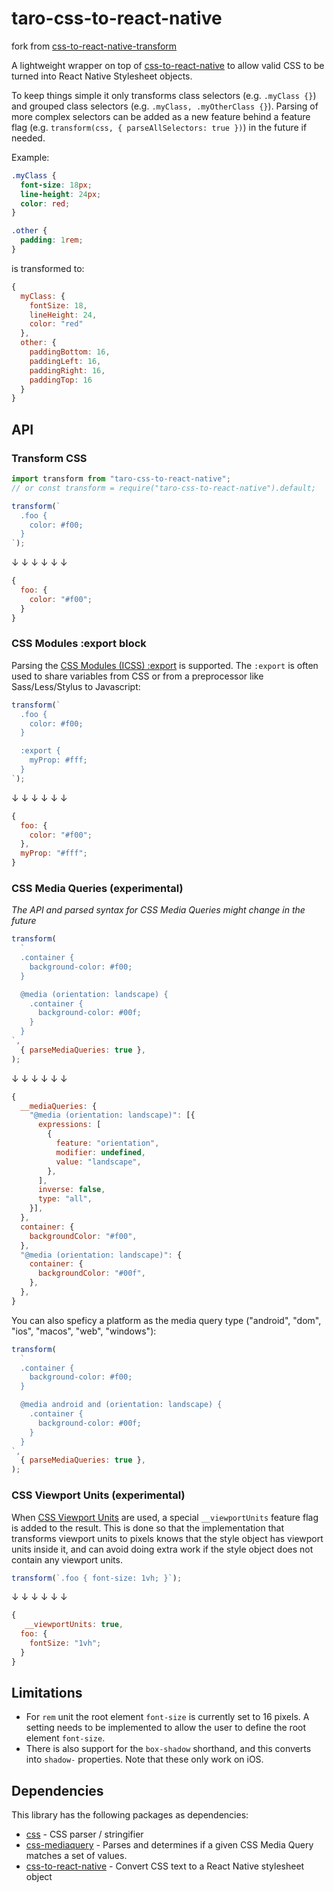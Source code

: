 # taro-css-to-react-native

fork from [css-to-react-native-transform](https://github.com/kristerkari/css-to-react-native-transform)

A lightweight wrapper on top of
[css-to-react-native](https://github.com/styled-components/css-to-react-native)
to allow valid CSS to be turned into React Native Stylesheet objects.

To keep things simple it only transforms class selectors (e.g. `.myClass {}`) and grouped class selectors (e.g. `.myClass, .myOtherClass {}`). Parsing of more complex selectors can be added as a new feature behind a feature flag (e.g. `transform(css, { parseAllSelectors: true })`) in the future if needed.

Example:

```css
.myClass {
  font-size: 18px;
  line-height: 24px;
  color: red;
}

.other {
  padding: 1rem;
}
```

is transformed to:

```js
{
  myClass: {
    fontSize: 18,
    lineHeight: 24,
    color: "red"
  },
  other: {
    paddingBottom: 16,
    paddingLeft: 16,
    paddingRight: 16,
    paddingTop: 16
  }
}
```

## API

### Transform CSS

```js
import transform from "taro-css-to-react-native";
// or const transform = require("taro-css-to-react-native").default;

transform(`
  .foo {
    color: #f00;
  }
`);
```

↓ ↓ ↓ ↓ ↓ ↓

```js
{
  foo: {
    color: "#f00";
  }
}
```

### CSS Modules :export block

Parsing the [CSS Modules (ICSS) :export](https://github.com/css-modules/icss#export) is supported. The `:export` is often used to share variables from CSS or from a preprocessor like Sass/Less/Stylus to Javascript:

```js
transform(`
  .foo {
    color: #f00;
  }

  :export {
    myProp: #fff;
  }
`);
```

↓ ↓ ↓ ↓ ↓ ↓

```js
{
  foo: {
    color: "#f00";
  },
  myProp: "#fff";
}
```

### CSS Media Queries (experimental)

_The API and parsed syntax for CSS Media Queries might change in the future_

```js
transform(
  `
  .container {
    background-color: #f00;
  }

  @media (orientation: landscape) {
    .container {
      background-color: #00f;
    }
  }
`,
  { parseMediaQueries: true },
);
```

↓ ↓ ↓ ↓ ↓ ↓

```js
{
  __mediaQueries: {
    "@media (orientation: landscape)": [{
      expressions: [
        {
          feature: "orientation",
          modifier: undefined,
          value: "landscape",
        },
      ],
      inverse: false,
      type: "all",
    }],
  },
  container: {
    backgroundColor: "#f00",
  },
  "@media (orientation: landscape)": {
    container: {
      backgroundColor: "#00f",
    },
  },
}
```

You can also speficy a platform as the media query type ("android", "dom", "ios", "macos", "web", "windows"):

```js
transform(
  `
  .container {
    background-color: #f00;
  }

  @media android and (orientation: landscape) {
    .container {
      background-color: #00f;
    }
  }
`,
  { parseMediaQueries: true },
);
```

### CSS Viewport Units (experimental)

When [CSS Viewport Units](https://caniuse.com/#feat=viewport-units) are used, a special `__viewportUnits` feature flag is added to the result. This is done so that the implementation that transforms viewport units to pixels knows that the style object has viewport units inside it, and can avoid doing extra work if the style object does not contain any viewport units.

```js
transform(`.foo { font-size: 1vh; }`);
```

↓ ↓ ↓ ↓ ↓ ↓

```js
{
   __viewportUnits: true,
  foo: {
    fontSize: "1vh";
  }
}
```

## Limitations

- For `rem` unit the root element `font-size` is currently set to 16 pixels. A
  setting needs to be implemented to allow the user to define the root element
  `font-size`.
- There is also support for the `box-shadow` shorthand, and this converts into
  `shadow-` properties. Note that these only work on iOS.

## Dependencies

This library has the following packages as dependencies:

- [css](https://github.com/reworkcss/css#readme) - CSS parser / stringifier
- [css-mediaquery](https://github.com/ericf/css-mediaquery) - Parses and determines if a given CSS Media Query matches a set of values.
- [css-to-react-native](https://github.com/styled-components/css-to-react-native) - Convert CSS text to a React Native stylesheet object
